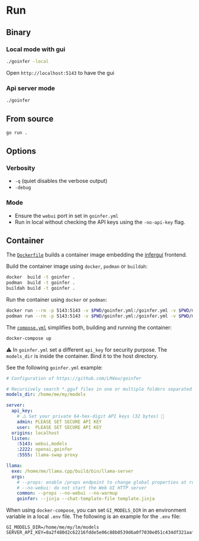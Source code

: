 # Run

## Binary

### Local mode with gui

```bash
./goinfer -local
```

Open `http://localhost:5143` to have the gui

### Api server mode

```bash
./goinfer
```

## From source

```bash
go run .
```

## Options

### Verbosity

- `-q` (quiet disables the verbose output)
- `-debug`

### Mode

- Ensure the `webui` port in set in `goinfer.yml`
- Run in local without checking the API keys using the `-no-api-key` flag.

## Container

The [`Dockerfile`](https://github.com/LM4eu/goinfer/blob/main/Dockerfile) builds a container image embedding the [infergui](https://github.com/synw/infergui) frontend.

Build the container image using `docker`, `podman` or `buildah`:

```bash
docker  build -t goinfer .
podman  build -t goinfer .
buildah build -t goinfer .
```

Run the container using `docker` or `podman`:

```bash
docker run --rm -p 5143:5143 -v $PWD/goinfer.yml:/goinfer.yml -v $PWD/models:/models goinfer
podman run --rm -p 5143:5143 -v $PWD/goinfer.yml:/goinfer.yml -v $PWD/models:/models goinfer
```

The [`compose.yml`](https://github.com/LM4eu/goinfer/blob/main/compose.yml)
simplifies both, building and running the container:

```bash
docker-compose up
```

⚠️ In `goinfer.yml` set a different `api_key` for security purpose.
The `models_dir` is inside the container. Bind it to the host directory.

See the following `goinfer.yml` example:

```yaml
# Configuration of https://github.com/LM4eu/goinfer

# Recursively search *.gguf files in one or multiple folders separated by ':'
models_dir: /home/me/my/models

server:
  api_key:
    # ⚠️ Set your private 64-hex-digit API keys (32 bytes) 🚨
    admin: PLEASE SET SECURE API KEY
    user:  PLEASE SET SECURE API KEY
  origins: localhost
  listen:
    :5143: webui,models
    :2222: openai,goinfer
    :5555: llama-swap proxy

llama:
  exe: /home/me/llama.cpp/build/bin/llama-server
  args:
    # --props: enable /props endpoint to change global properties at runtime
    # --no-webui: do not start the Web UI HTTP server
    common: --props --no-webui --no-warmup
    goinfer: --jinja --chat-template-file template.jinja
```

When using `docker-compose`,
you can set `GI_MODELS_DIR` in an environment variable
in a local `.env` file.
The following is an example for the `.env` file:

```env
GI_MODELS_DIR=/home/me/my/lm/models
SERVER_API_KEY=8a2f480d2c62216fdde5e06c88b0539d6a0f7030e051c434df321aafcfc7ff0d
```
